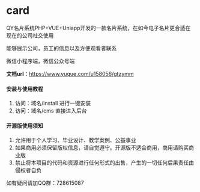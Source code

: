 # card

QY名片系统PHP+VUE+Uniapp开发的一款名片系统，在如今电子名片更合适在现在的公司社交使用

能够展示公司，员工的信息以及方便观看者联系

微信小程序端，微信公众号端 

**文档url**：https://www.yuque.com/u158056/gtzymm

#### 安装与使用教程

1. 访问：域名/install 进行一键安装
2. 访问：域名/cms 直接进入后台


#### 开源版使用须知

1. 允许用于个人学习、毕业设计、教学案例、公益事业
2. 如果商用必须保留版权信息，请自觉遵守。开源版不适合商用，商用请购买商业版
3. 禁止将本项目的代码和资源进行任何形式的出售，产生的一切任何后果责任由侵权者自负

如有疑问请加QQ群：728615087
